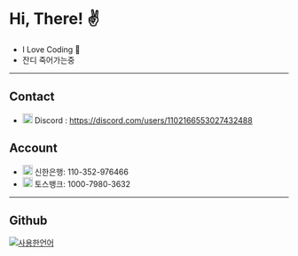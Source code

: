 # Hi, There! ✌️
- I Love Coding 💛
- 잔디 죽어가는중

---

## Contact
- <img src="https://discord.com/assets/847541504914fd33810e70a0ea73177e.ico" width="18px" height="18px"> Discord : https://discord.com/users/1102166553027432488

## Account
- <img src="https://image.shinhan.com/favicon.ico" width="18px" height="18px"> 신한은행: 110-352-976466
- <img src="https://toss.im/favicon.ico" width="18px" height="18px"> 토스뱅크: 1000-7980-3632

---

## Github
[![사용한언어](https://github-readme-stats.vercel.app/api/top-langs/?username=yejunho10&langs_count=5&theme=transparent)](https://github.com/yejunho10)
